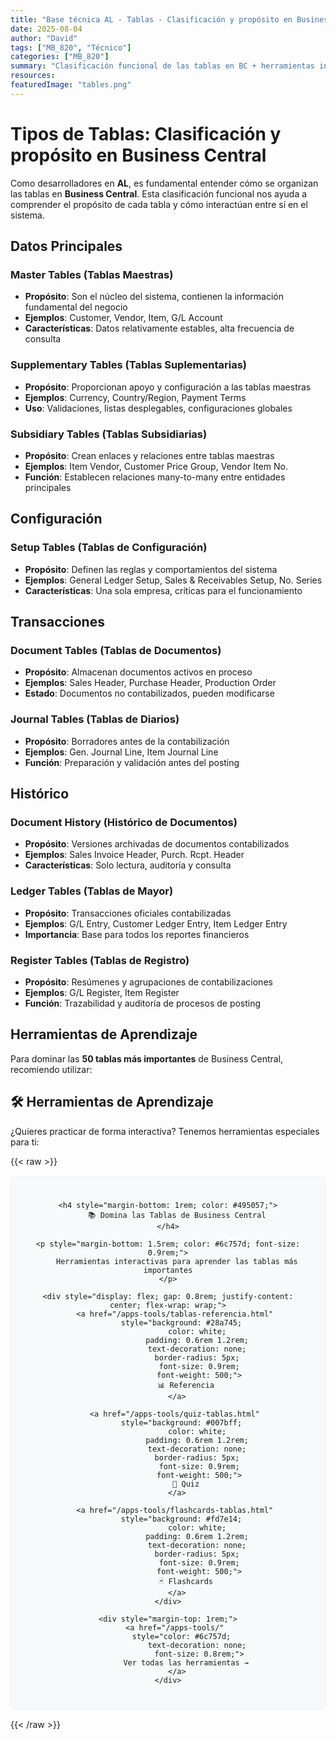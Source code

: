 ```yaml
---
title: "Base técnica AL - Tablas - Clasificación y propósito en Business Central"
date: 2025-08-04
author: "David"
tags: ["MB_820", "Técnico"]
categories: ["MB_820"]
summary: "Clasificación funcional de las tablas en BC + herramientas interactivas para dominar las 50 más importantes"
resources:
featuredImage: "tables.png"  
---
```


  # Tipos de Tablas: Clasificación y propósito en Business Central   

   Como desarrolladores en **AL**, es fundamental entender cómo se organizan las tablas en **Business Central**. Esta clasificación funcional nos ayuda a comprender el propósito de cada tabla y cómo interactúan entre sí en el sistema.   

   ## Datos Principales   


   ### Master Tables (Tablas Maestras)   
   * **Propósito**: Son el núcleo del sistema, contienen la información fundamental del negocio   
   * **Ejemplos**: Customer, Vendor, Item, G/L Account   
   * **Características**: Datos relativamente estables, alta frecuencia de consulta   

   ### Supplementary Tables (Tablas Suplementarias)   
   * **Propósito**: Proporcionan apoyo y configuración a las tablas maestras   
   * **Ejemplos**: Currency, Country/Region, Payment Terms   
   * **Uso**: Validaciones, listas desplegables, configuraciones globales   

   ### Subsidiary Tables (Tablas Subsidiarias)   
   * **Propósito**: Crean enlaces y relaciones entre tablas maestras   
   * **Ejemplos**: Item Vendor, Customer Price Group, Vendor Item No.   
   * **Función**: Establecen relaciones many-to-many entre entidades principales   

   ## Configuración   


   ### Setup Tables (Tablas de Configuración)   
   * **Propósito**: Definen las reglas y comportamientos del sistema   
   * **Ejemplos**: General Ledger Setup, Sales & Receivables Setup, No. Series   
   * **Características**: Una sola empresa, críticas para el funcionamiento   

   ## Transacciones   


   ### Document Tables (Tablas de Documentos)   
   * **Propósito**: Almacenan documentos activos en proceso   
   * **Ejemplos**: Sales Header, Purchase Header, Production Order   
   * **Estado**: Documentos no contabilizados, pueden modificarse   

   ### Journal Tables (Tablas de Diarios)   
   * **Propósito**: Borradores antes de la contabilización   
   * **Ejemplos**: Gen. Journal Line, Item Journal Line   
   * **Función**: Preparación y validación antes del posting   

   ## Histórico   


   ### Document History (Histórico de Documentos)   
   * **Propósito**: Versiones archivadas de documentos contabilizados   
   * **Ejemplos**: Sales Invoice Header, Purch. Rcpt. Header   
   * **Características**: Solo lectura, auditoría y consulta   

   ### Ledger Tables (Tablas de Mayor)   
   * **Propósito**: Transacciones oficiales contabilizadas   
   * **Ejemplos**: G/L Entry, Customer Ledger Entry, Item Ledger Entry   
   * **Importancia**: Base para todos los reportes financieros   

   ### Register Tables (Tablas de Registro)   
   * **Propósito**: Resúmenes y agrupaciones de contabilizaciones   
   * **Ejemplos**: G/L Register, Item Register   
   * **Función**: Trazabilidad y auditoría de procesos de posting   


   ## Herramientas de Aprendizaje   

   Para dominar las **50 tablas más importantes** de Business Central, recomiendo utilizar:   

 ## 🛠️ Herramientas de Aprendizaje

¿Quieres practicar de forma interactiva? Tenemos herramientas especiales para ti:

{{< raw >}}
<div style="background: #f8f9fa; 
            border: 1px solid #e9ecef;
            padding: 1.5rem; 
            margin: 1rem 0; 
            border-radius: 8px; 
            text-align: center;">
    
    <h4 style="margin-bottom: 1rem; color: #495057;">
        📚 Domina las Tablas de Business Central
    </h4>
    
    <p style="margin-bottom: 1.5rem; color: #6c757d; font-size: 0.9rem;">
        Herramientas interactivas para aprender las tablas más importantes
    </p>
    
    <div style="display: flex; gap: 0.8rem; justify-content: center; flex-wrap: wrap;">
        <a href="/apps-tools/tablas-referencia.html" 
           style="background: #28a745; 
                  color: white; 
                  padding: 0.6rem 1.2rem; 
                  text-decoration: none; 
                  border-radius: 5px; 
                  font-size: 0.9rem;
                  font-weight: 500;">
            📊 Referencia
        </a>
        
        <a href="/apps-tools/quiz-tablas.html" 
           style="background: #007bff; 
                  color: white; 
                  padding: 0.6rem 1.2rem; 
                  text-decoration: none; 
                  border-radius: 5px; 
                  font-size: 0.9rem;
                  font-weight: 500;">
            🧠 Quiz
        </a>
        
        <a href="/apps-tools/flashcards-tablas.html" 
           style="background: #fd7e14; 
                  color: white; 
                  padding: 0.6rem 1.2rem; 
                  text-decoration: none; 
                  border-radius: 5px; 
                  font-size: 0.9rem;
                  font-weight: 500;">
            🃏 Flashcards
        </a>
    </div>
    
    <div style="margin-top: 1rem;">
        <a href="/apps-tools/" 
           style="color: #6c757d; 
                  text-decoration: none; 
                  font-size: 0.8rem;">
            Ver todas las herramientas →
        </a>
    </div>
</div>
{{< /raw >}}
